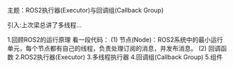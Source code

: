 主题：ROS2执行器(Executor)与回调组(Callback Group)

引入:上次梁总讲了多线程...

1.回顾ROS2的运行原理
看一段代码：
(1)      节点(Node)：ROS2系统中的最小运行单元，每个节点都有自己的线程，负责处理订阅的消息，并发布消息。
(2)      回调函数
2.ROS2执行器(Executor)
3.多线程执行器
4.回调组(Callback Group)
5.组件